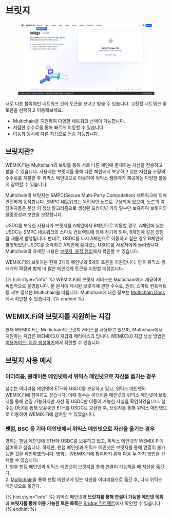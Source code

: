 # 브릿지

<figure><img src="../../.gitbook/assets/bridge.png" alt=""><figcaption></figcaption></figure>

서로 다른 블록체인 네트워크 간에 토큰을 보내고 받을 수 있습니다. 교환할 네트워크 및 토큰을 선택하고 이동해보세요.

* Multichain을 지원하여 다양한 네트워크 선택이 가능합니다.
* 저렴한 수수료를 통해 빠르게 이동할 수 있습니다.
* 이동과 동시에 다른 지갑으로 전송 가능합니다.

## 브릿지란?

WEMIX.Fi는 Multichain의 브릿를 통해 서로 다른 체인에 존재하는 자산을 전송하고 받을 수 있습니다. 사용자는 브릿지를 통해 다른 체인에서 보유하고 있는 자산을 소량의 수수료를 지불한 후 위믹스 메인넷으로 이동하여 위믹스 생태계가 제공하는 다양한 활동에 참여할 수 있습니다.

Multichain의 브릿지는 SMPC(Secure Multi-Party Computation) 네트워크에 의해 안전하게 동작합니다. SMPC 네트워크는 독립적인 노드로 구성되어 있으며, 노드의 각 참여자들은 분산 키 생성 알고리즘으로 생성된 프라이빗 키의 일부만 보유하여 브릿지의 탈중앙성과 보안을 보장합니다.

USDC를 보유한 사용자가 브릿지를 A체인에서 B체인으로 이동할 경우, A체인에 있는 USDC는 SMPC 네트워크의 스마트 컨트랙트에 의해 잠기게 되며, B체인에 같은 양만큼 새롭게 발행됩니다. 반대로, USDC를 다시 A체인으로 이동하고 싶은 경우 B체인에 발행되었던 USDC를 소각하고 A체인에 잠겨있는 USDC를 사용자에게 돌려줍니다. Multichain의 자세한 내용은 [브릿지: 동작 원리](broken-reference/)에서 확인할 수 있습니다.

WEMIX.Fi의 브릿지는 현재 3개의 메인넷과 5개의 토큰을 지원합니다. 향후 위믹스 생태계의 확장과 함께 더 많은 메인넷과 토큰을 지원할 예정입니다.

{% hint style="info" %}
WEMIX.Fi의 브릿지 서비스는 Multichain에서 제공하며, 독립적으로 운영됩니다. 본 문서에 제시된 브릿지에 관한 수수료, 원리, 스마트 컨트랙트 등 세부 정책은 Multichain을 따릅니다. Multichain에 대한 정보는 [Multichain Docs](https://docs.multichain.org/getting-started/introduction)에서 확인할 수 있습니다.
{% endhint %}

## WEMIX.Fi와 브릿지를 지원하는 지갑

현재 WEMIX.Fi는 Multichain의 브릿지 서비스를 사용하고 있으며, Multichain에서 지원하는 지갑은 WEMIX3.0 지갑과 메타마스크 입니다. WEMIX3.0 지갑 생성 방법은 [이용가이드: 지갑 생성하기](../../GUIDES/gettingstarted/undefined.md)에서 확인할 수 있습니다.

## 브릿지 사용 예시

### **이더리움, 클레이튼 메인넷에서 위믹스 메인넷으로 자산을 옮기는 경우**

철수는 이더리움 메인넷에 ETH와 USDC를 보유하고 있고, 위믹스 메인넷의 WEMIX.Fi에 참여하고 싶습니다. 이때 철수는 이더리움 메인넷과 위믹스 메인넷이 브릿지를 통해 연결 가능하지만 자산 중 USDC만 이동이 가능한 사실을 확인하였습니다. 철수는 DEX를 통해 보유중인 ETH를 USDC로 교환한 후, 브릿지를 통해 위믹스 메인넷으로 이동하여 WEMIX.Fi에 참여할 수 있었습니다.

### **팬텀, BSC 등 기타 메인넷에서 위믹스 메인넷으로 자산을 옮기는 경우**

영희는 팬텀 메인넷에 ETH와 USDC를 보유하고 있고, 위믹스 메인넷의 WEMIX.Fi에 참여하고 싶습니다. 하지만, 팬텀 메인넷과 위믹스 메인넷은 브릿지를 통해 연결이 불가능한 것을 확인하였습니다. 영희는 WEMIX.Fi에 참여하기 위해 다음 두 가지 방법을 선택할 수 있습니다:\
1\. 향후 팬텀 메인넷과 위믹스 메인넷이 브릿지를 통해 연결이 가능해질 때 자산을 옮긴다.\
2\. [Multichain](https://multichain.xyz/)을 통해 팬텀 메인넷에 있는 자산을 이더리움으로 옮긴 후, 다시 위믹스 메인넷으로 옮긴다.

{% hint style="info" %}
위믹스 메인넷과 **브릿지를 통해 연결이 가능한 메인넷 목록**과 **브릿지를 통해 이동 가능한 토큰 목록**은 [Bridge 컨트랙트](broken-reference/)에서 확인할 수 있습니다.
{% endhint %}
